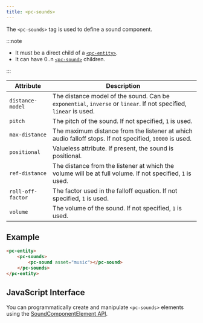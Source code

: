 ```yaml
---
title: <pc-sounds>
---
```


The `<pc-sounds>` tag is used to define a sound component.

:::note

* It must be a direct child of a [`<pc-entity>`](pc-entity.md).
* It can have 0..n [`<pc-sound>`](pc-sound.md) children.

:::

| Attribute | Description |
| --- | --- |
| `distance-model` | The distance model of the sound. Can be `exponential`, `inverse` or `linear`. If not specified, `linear` is used. |
| `pitch` | The pitch of the sound. If not specified, `1` is used. |
| `max-distance` | The maximum distance from the listener at which audio falloff stops. If not specified, `10000` is used. |
| `positional` | Valueless attribute. If present, the sound is positional. |
| `ref-distance` | The distance from the listener at which the volume will be at full volume. If not specified, `1` is used. |
| `roll-off-factor` | The factor used in the falloff equation. If not specified, `1` is used. |
| `volume` | The volume of the sound. If not specified, `1` is used. |

## Example

```html
<pc-entity>
    <pc-sounds>
        <pc-sound asset="music"></pc-sound>
    </pc-sounds>
</pc-entity>
```

## JavaScript Interface

You can programmatically create and manipulate `<pc-sounds>` elements using the [SoundComponentElement API](https://api.playcanvas.com/classes/EngineWebComponents.SoundComponentElement.html).
